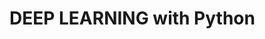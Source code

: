                                                            
# DEEP LEARNING with Python                                         
                                             
                                              
                                                                          
                                                
              
